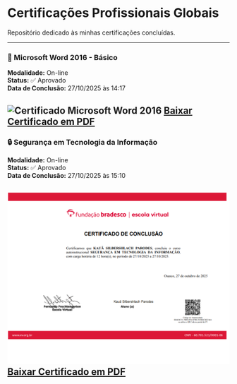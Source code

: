 # Certificações Profissionais Globais

Repositório dedicado às minhas certificações concluídas.

---
 
### 📘 Microsoft Word 2016 - Básico  
**Modalidade:** On-line  
**Status:** ✅ Aprovado  
**Data de Conclusão:** 27/10/2025 às 14:17  

![Certificado Microsoft Word 2016 ](MicrosoftWord2016Básico.webp)
[ Baixar Certificado em PDF](MicrosoftWord2016Básico.pdf)
---

### 🔒 Segurança em Tecnologia da Informação  
**Modalidade:** On-line  
**Status:** ✅ Aprovado  
**Data de Conclusão:** 27/10/2025 às 15:10  

![Certificado Segurança em Tecnologia da Informação](SegurançaemTecnologiadaInformação.webp)
[ Baixar Certificado em PDF](SegurançaemTecnologiadaInformação.pdf)
---
